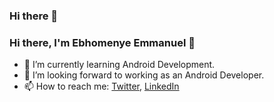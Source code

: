 ### Hi there 👋
### Hi there, I'm Ebhomenye Emmanuel 👋

* 🌱 I’m currently learning Android Development.
* 👯 I’m looking forward to working as an Android Developer.
* 📫 How to reach me: [Twitter](https://twitter.com/noObject01),  [LinkedIn](https://www.linkedin.com/in/ebhomenye-emmanuel-b32191187/)
<!--
**EbhomenyeEmmanuel/EbhomenyeEmmanuel** is a ✨ _special_ ✨ repository because its `README.md` (this file) appears on your GitHub profile.

Here are some ideas to get you started:

- 🔭 I’m currently working on ...
- 🌱 I’m currently learning ...
- 👯 I’m looking to collaborate on ...
- 🤔 I’m looking for help with ...
- 💬 Ask me about ...
- 📫 How to reach me: ...
- 😄 Pronouns: ...
- ⚡ Fun fact: ...
-->
